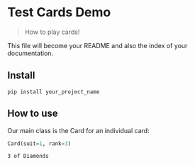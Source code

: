 # Test Cards Demo
> How to play cards!


This file will become your README and also the index of your documentation.

## Install

`pip install your_project_name`

## How to use

Our main class is the Card for an individual card:

```python
Card(suit=1, rank=3)
```




    3 of Diamonds


